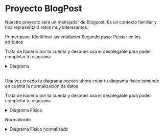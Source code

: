 # Proyecto BlogPost

Nuestro proyecto será un manejador de Blogpost. Es un contexto familiar y nos representará retos muy interesantes.

Primer paso: Identificar las entidades
Segundo paso: Pensar en los atributos

Trata de hacerlo por tu cuenta y despues usa el desplegable para poder completar tu diagrama

<details>
  <summary>Diagrama</summary>
  <p>
  <img src="./src/Diagramas blogpost.webp">
  </p>
  </details>
  <br>

Una vez creado tu diagrama puedes ahora crear tu diagrama fisico tomando en cuenta la normalización de datos

  Trata de hacerlo por tu cuenta y despues usa el desplegable para poder completar tu diagrama

<details>
  <summary>Diagrama Físico</summary>
  <p>
  <img src="../SQL/src/Diagrama blogpost.png">
  </p>
  </details>

  Normalizado

<details>
  <summary>Diagrama Físico normalizado</summary>
  <p>
  <img src="../SQL/src/diagrama%20blogpost%20normalizado.png">
  </p>
  </details>




